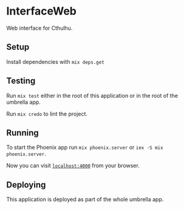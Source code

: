 # InterfaceWeb

Web interface for Cthulhu.

## Setup

Install dependencies with `mix deps.get`

## Testing

Run `mix test` either in the root of this application or in the root of the umbrella app.

Run `mix credo` to lint the project.

## Running

To start the Phoenix app run `mix phoenix.server` or `iex -S mix phoenix.server`.

Now you can visit [`localhost:4000`](http://localhost:4000) from your browser.

## Deploying

This application is deployed as part of the whole umbrella app.
